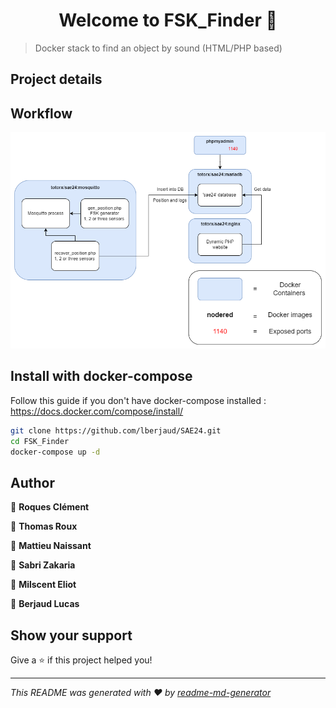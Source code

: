 <h1 align="center">Welcome to FSK_Finder 👋</h1>
<p>
</p>

> Docker stack to find an object by sound (HTML/PHP based) 

## Project details 

## Workflow

![Workflow](https://github.com/lberjaud/SAE24/blob/main/Diagram/Workflow%20SAE24.drawio.png)

## Install with docker-compose
Follow this guide if you don't have docker-compose installed : https://docs.docker.com/compose/install/

```sh
git clone https://github.com/lberjaud/SAE24.git
cd FSK_Finder
docker-compose up -d
```


## Author
👤 **Roques Clément**

👤 **Thomas Roux**

👤 **Mattieu Naissant**

👤 **Sabri Zakaria**

👤 **Milscent Eliot**

👤 **Berjaud Lucas**


## Show your support

Give a ⭐️ if this project helped you!

***
_This README was generated with ❤️ by [readme-md-generator](https://github.com/kefranabg/readme-md-generator)_
